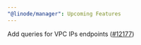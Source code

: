 ```yaml
---
"@linode/manager": Upcoming Features
---
```


Add queries for VPC IPs endpoints ([#12177](https://github.com/linode/manager/pull/12177))
